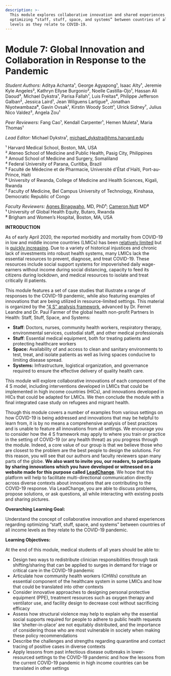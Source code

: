 ```yaml
---
description: >-
  This module explores collaborative innovation and shared experiences regarding
  optimizing “staff, stuff, space, and systems” between countries of all income
  levels as they relate to COVID-19.
---
```


# Module 7: Global Innovation and Collaboration in Response to the Pandemic

_Student Authors:_ Aditya Achanta¹, George Agyapong¹, Isaac Alty¹, Jeremie Kyle Angeles², Kathryn Ellyse Burgonio², Noelle Castilla-Ojo¹, Hassan Ali Daoud³, Michael Dykstra¹, Parisa Fallah¹, Luis Freitas⁴, Philippe Jefferson Galban², Jessica Laird¹, Jean Wilguens Lartigue⁵, Jonathan Niyotwambaza⁶, Gavin Ovsak¹, Kirstin Woody Scott¹, Ulrick Sidney⁷, Julius Nico Valdez², Angela Zou¹

_Peer Reviewers:_ Fang Cao¹, Kendall Carpenter¹, Hemen Muleta¹, Maria Thomas¹

_Lead Editor:_ Michael Dykstra¹, [michael\_dykstra@hms.harvard.edu](mailto:michael_dykstra@hms.harvard.edu)

¹ Harvard Medical School, Boston, MA, USA  
² Ateneo School of Medicine and Public Health, Pasig City, Philippines  
³ Amoud School of Medicine and Surgery, Somaliland  
⁴ Federal University of Parana, Curitiba, Brazil   
⁵ Faculté de Médecine et de Pharmacie, Université d'État d'Haïti, Port-au-Prince, Haiti  
⁶ University of Rwanda, College of Medicine and Health Sciences, Kigali, Rwanda  
⁷ Faculty of Medicine, Bel Campus University of Technology, Kinshasa, Democratic Republic of Congo

_Faculty Reviewers:_ [Agne](https://ughe.org/meet-the-team/agnes-binagwaho/)[s Binagwaho](https://ughe.org/meet-the-team/agnes-binagwaho/), MD, PhD**¹**; [Cameron Nutt](https://connects.catalyst.harvard.edu/Profiles/display/Person/122757) MD**²  
¹** University of Global Health Equity, Butaro, Rwanda  
**²** Brigham and Women’s Hospital, Boston, MA, USA

**INTRODUCTION**

As of early April 2020, the reported morbidity and mortality from COVID-19 in low and middle income countries \(LMICs\) has been [relatively limited](https://www.bbc.com/news/world-africa-52058717) but is [quickly increasing](https://qz.com/africa/1827789/coronavirus-ghana-senegal-burkina-faso-shut-down/). Due to a variety of historical injustices and chronic lack of investments into robust health systems, many LMICs lack the essential resources to prevent, diagnose, and treat COVID-19. These resources include social support systems for impoverished daily wage-earners without income during social distancing, capacity to feed its citizens during lockdown, and medical resources to isolate and treat critically ill patients.

This module features a set of case studies that illustrate a range of responses to the COVID-19 pandemic, while also featuring examples of innovations that are being utilized in resource-limited settings. This material is organized by the [“4 S” analysis framework](https://www.globalhealthnow.org/2017-11/paul-farmer-remember-4-ss), advanced by Dr. Fernet Leandre and Dr. Paul Farmer of the global health non-profit Partners In Health: Staff, Stuff, Space, and Systems:

* **Staff**: Doctors, nurses, community health workers, respiratory therapy, environmental services, custodial staff, and other medical professionals
* **Stuff**: Essential medical equipment, both for treating patients and protecting healthcare workers
* **Space:** Availability of and access to clean and sanitary environments to test, treat, and isolate patients as well as living spaces conducive to limiting disease spread.
* **Systems:** Infrastructure, logistical organization, and governance required to ensure the effective delivery of quality health care.

This module will explore collaborative innovations of each component of the 4 S model, including interventions developed in LMICs that could be implemented in high income countries \(HICs\), and innovations developed in HICs that could be adapted for LMICs. We then conclude the module with a final integrated case study on refugees and migrant health.

Though this module covers a number of examples from various settings on how COVID-19 is being addressed and innovations that may be helpful to learn from, it is by no means a comprehensive analysis of best practices and is unable to feature all innovations from all settings. We encourage you to consider how the 4 S framework may apply to where you train or practice in the setting of COVID-19 \(or any health threat\) as you progress through the module. Indeed, a core value of our group is that we believe those who are closest to the problem are the best people to design the solutions. For this reason, you will see that our authors and faculty reviewers span many parts of the globe. **We also want to invite you, our readers, to participate by sharing innovations which you have developed or witnessed on a website made for this purpose called** [**LeadChange**](http://leadchange.herokuapp.com/c1289?tab=activity#). We hope that this platform will help to facilitate multi-directional communication directly across diverse contexts about innovations that are contributing to the COVID-19 response. Via LeadChange, you are able to discuss problems, propose solutions, or ask questions, all while interacting with existing posts and sharing pictures.

**Overarching Learning Goal:**

Understand the concept of collaborative innovation and shared experiences regarding optimizing “staff, stuff, space, and systems” between countries of all income levels as they relate to the COVID-19 pandemic.

**Learning Objectives:**

At the end of this module, medical students of all years should be able to:

* Design two ways to redistribute clinician responsibilities through task shifting/sharing that can be applied to surges in demand for triage or critical care in the COVID-19 pandemic
* Articulate how community health workers \(CHWs\) constitute an essential component of the healthcare system in some LMICs and how that could be translated into other contexts
* Consider innovative approaches to designing personal protective equipment \(PPE\), treatment resources such as oxygen therapy and ventilator use, and facility design to decrease cost without sacrificing efficacy
* Assess how structural violence may help to explain why the essential social supports required for people to adhere to public health requests like ‘shelter-in-place’ are not equitably distributed, and the importance of considering those who are most vulnerable in society when making these policy recommendations
* Describe the challenges and strengths regarding quarantine and contact tracing of positive cases in diverse contexts
* Apply lessons from past infectious disease outbreaks in lower-resourced settings to the COVID-19 pandemic and how the lessons from the current COVID-19 pandemic in high income countries can be translated in other settings



